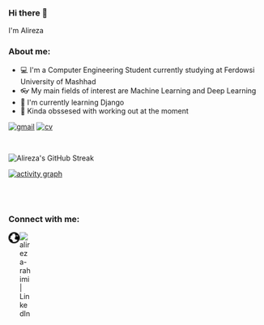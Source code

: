 ### Hi there 👋
I'm Alireza

### About me: 
<!-- <img align="left" src="https://i.redd.it/mds31m44jjv51.png" height="120px"> -->
- 💻 I'm a Computer Engineering Student currently studying at Ferdowsi University of Mashhad
- 👓 My main fields of interest are Machine Learning and Deep Learning
- 🌱 I'm currently learning Django
- 💪 Kinda obssesed with working out at the moment
 
<!-- Taken from https://github.com/Galiold/Galiold/blob/main/README.md  -->
[![gmail](https://img.shields.io/static/v1?style=flat-square&logo=gmail&label=&message=Alireza-Rahimi&labelColor=313131&color=313131)](mailto:alireza.rahimi.me@gmail.com)
[![cv](https://img.shields.io/static/v1?style=flat-square&logo=docusign&label=&message=CV&labelColor=313131&color=313131)](https://github.com/alireza9978/alireza9978/raw/main/cv.pdf)
<!-- [![cv](https://img.shields.io/static/v1?style=flat-square&logo=docusign&label=&message=CV&labelColor=313131&color=313131)](https://ashthefallen.github.io/resume.pdf)   -->

<br />

![Alireza's GitHub Streak](https://github-stats-alpha.vercel.app/api?username=alireza9978&cc=000&tc=fff&ic=fff&bc=000)

<!-- [![Alireza's GitHub Streak](https://streak-stats.demolab.com?user=alireza9978&theme=dark&hide_border=true)](https://git.io/streak-stats) -->
<!-- [![Alireza's GiHub stats](https://github-readme-stats.vercel.app/api?username=alireza9978&theme=tokyonight)](https://github.com/anuraghazra/github-readme-stats) -->
<!-- [![Top Langs](https://github-readme-stats.vercel.app/api/top-langs/?username=alireza9978&layout=compact&theme=tokyonight)](https://github.com/anuraghazra/github-readme-stats) -->

[![activity graph](https://activity-graph.herokuapp.com/graph?username=alireza9978&custom_title=Alireza's%20activity%20graph&theme=github-dark&hide_border=true)](https://github.com/ashutosh00710/github-readme-activity-graph)

<!--START_SECTION:top_language-->
<!--END_SECTION:top_language-->

<br /><br />

### Connect with me: 
<!-- Taken from https://raw.githubusercontent.com/alfreddagenais/alfreddagenais/master/README.md -->
[<img align="left" alt="alireza9978.githib.io" width="22px" src="https://raw.githubusercontent.com/iconic/open-iconic/master/svg/globe.svg" />][website]
<!-- [<img align="left" alt="FromAsh2Dust | Twitter" width="22px" src="https://cdn.jsdelivr.net/npm/simple-icons@v3/icons/twitter.svg" />][twitter] -->
[<img align="left" alt="alireza-rahimi | LinkedIn" width="22px" src="https://cdn.jsdelivr.net/npm/simple-icons@v3/icons/linkedin.svg" />][linkedin]

<br /><br />

[website]: https://alireza9978.github.io
[linkedin]: https://linkedin.com/in/rahimialireza9978
